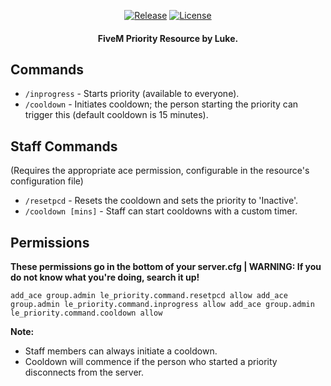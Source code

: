 <p align="center">
  <a href="https://github.com/hi764/le_priority/releases/tag/1.0.3" title="Release"><img alt="Release" src="https://img.shields.io/github/v/release/hi764/le_priority"></a>
  <a href="LICENSE" title="License"><img alt="License" src="https://img.shields.io/github/license/hi764/le_priority.svg"></a>
</p>

<h4 align="center">
  FiveM Priority Resource by Luke.
</h4>

## Commands

- `/inprogress` - Starts priority (available to everyone).
- `/cooldown` - Initiates cooldown; the person starting the priority can trigger this (default cooldown is 15 minutes).

## Staff Commands

(Requires the appropriate ace permission, configurable in the resource's configuration file)

- `/resetpcd` - Resets the cooldown and sets the priority to 'Inactive'.
- `/cooldown [mins]` - Staff can start cooldowns with a custom timer.

## Permissions
**These permissions go in the bottom of your server.cfg | WARNING: If you do not know what you're doing, search it up!**

`add_ace group.admin le_priority.command.resetpcd allow
add_ace group.admin le_priority.command.inprogress allow
add_ace group.admin le_priority.command.cooldown allow`

**Note:**

- Staff members can always initiate a cooldown.
- Cooldown will commence if the person who started a priority disconnects from the server.
